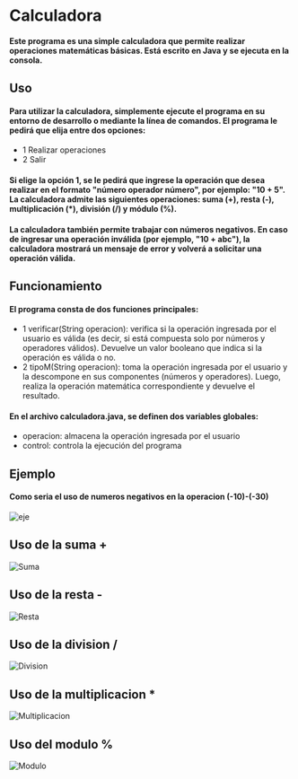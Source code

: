 # Calculadora

#### Este programa es una simple calculadora que permite realizar operaciones matemáticas básicas. Está escrito en Java y se ejecuta en la consola.

## Uso
#### Para utilizar la calculadora, simplemente ejecute el programa en su entorno de desarrollo o mediante la línea de comandos. El programa le pedirá que elija entre dos opciones:
- 1 Realizar operaciones
- 2 Salir

#### Si elige la opción 1, se le pedirá que ingrese la operación que desea realizar en el formato "número operador número", por ejemplo: "10 + 5". La calculadora admite las siguientes operaciones: suma (+), resta (-), multiplicación (*), división (/) y módulo (%).

#### La calculadora también permite trabajar con números negativos. En caso de ingresar una operación inválida (por ejemplo, "10 + abc"), la calculadora mostrará un mensaje de error y volverá a solicitar una operación válida.

## Funcionamiento
#### El programa consta de dos funciones principales:
- 1 verificar(String operacion): verifica si la operación ingresada por el usuario es válida (es decir, si está compuesta solo por números y operadores válidos). Devuelve un valor booleano que indica si la operación es válida o no.
- 2 tipoM(String operacion): toma la operación ingresada por el usuario y la descompone en sus componentes (números y operadores). Luego, realiza la operación matemática correspondiente y devuelve el resultado.

#### En el archivo calculadora.java, se definen dos variables globales:
- operacion: almacena la operación ingresada por el usuario
- control: controla la ejecución del programa

## Ejemplo
#### Como seria el uso de numeros negativos en la operacion (-10)-(-30)
![eje](https://user-images.githubusercontent.com/127458055/236353743-e8c7960d-1884-477d-9d96-ec153bef73a0.JPG)

## Uso de la suma +
![Suma](https://user-images.githubusercontent.com/127458055/236354504-c7421923-44cd-4146-9e6b-c685029dc149.JPG)

## Uso de la resta -
![Resta](https://user-images.githubusercontent.com/127458055/236354532-3b7c09f3-86f5-415c-878b-fed9356ebc48.JPG)

## Uso de la division /
![Division](https://user-images.githubusercontent.com/127458055/236354565-839f3daa-5eea-4470-a16a-b1f55ef2461c.JPG)

## Uso de la multiplicacion *
![Multiplicacion](https://user-images.githubusercontent.com/127458055/236354622-b049048d-6d64-4d84-b3eb-d7cd58c29562.JPG)

## Uso del modulo %
![Modulo](https://user-images.githubusercontent.com/127458055/236354692-6f4f1fb6-578e-442c-abe8-bef31ef141ba.JPG)
